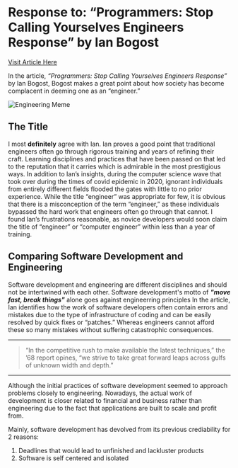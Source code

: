 # Response to: “Programmers: Stop Calling Yourselves Engineers Response” by Ian Bogost

[Visit Article Here](https://www.theatlantic.com/technology/archive/2015/11/programmers-should-not-call-themselves-engineers/414271/)

In the article, *“Programmers: Stop Calling Yourselves Engineers Response”* by Ian Bogost, Bogost makes a great point about how society has become complacent in deeming one as an “engineer.”

![Engineering Meme](https://external-preview.redd.it/fjQWD4bdFQnxjiXyhPI1z2Q01UiZWsT4ydruj-F6azQ.jpg?width=1080&crop=smart&auto=webp&s=a311fe6640e77421282e43cc3d3a1e3afd6b9fdf)

## The Title

I most **definitely** agree with Ian. Ian proves a good point that traditional engineers often go through rigorous training and years of refining their craft. Learning disciplines and practices that have been passed on that led to the reputation that it carries which is admirable in the most prestigious ways. In addition to Ian’s insights, during the computer science wave that took over during the times of covid epidemic in 2020, ignorant individuals from entirely different fields flooded the gates with little to no prior experience. While the title “engineer” was appropriate for few, it is obvious that there is a misconception of the term “engineer,” as these individuals bypassed the hard work that engineers often go through that cannot. I found Ian’s frustrations reasonable, as novice developers would soon claim the title of “engineer” or “computer engineer” within less than a year of training.

## Comparing Software Development and Engineering

Software development and engineering are different disciplines and should not be intertwined with each other. Software development's motto of ***"move fast, break things"*** alone goes against engineerring principles In the article, Ian identifies how the work of software developers often contain errors and mistakes due to the type of infrastructure of coding and can be easily resolved by quick fixes or “patches.” Whereas engineers cannot afford these so many mistakes without suffering catastrophic consequences.

---
> “In the competitive rush to make available the latest techniques,” the ’68 report opines, “we strive to take great forward leaps across gulfs of unknown width and depth.” 
---

Although the initial practices of software development seemed to approach problems closely to engineering. Nowadays, the actual work of development is closer related to financial and business rather than engineering due to the fact that applications are built to scale and profit from.

Mainly, software development has devolved from its previous crediability for 2 reasons:

1. Deadlines that would lead to unfinished and lackluster products
2. Software is self centered and isolated

